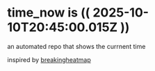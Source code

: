 # time_now is (( 2025-10-10T20:45:00.015Z ))

an automated repo that shows the currnent time

inspired by [breakingheatmap](https://github.com/breakingheatmap/breakingheatmap)